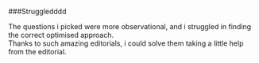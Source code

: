 ###Struggledddd 

The questions i picked were more observational, and i struggled in finding the correct optimised approach.  
Thanks to such amazing editorials, i could solve them taking a little help from the editorial.
